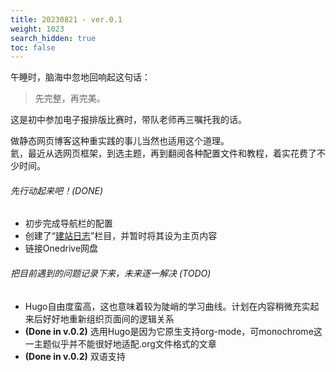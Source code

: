 ```yaml
---
title: 20230821 - ver.0.1
weight: 1023
search_hidden: true
toc: false
---
```


午睡时，脑海中忽地回响起这句话：

> 先完整，再完美。

这是初中参加电子报排版比赛时，带队老师再三嘱托我的话。

做静态网页博客这种重实践的事儿当然也适用这个道理。\
氦，最近从选网页框架，到选主题，再到翻阅各种配置文件和教程，着实花费了不少时间。

###### 先行动起来吧！(DONE)
- 初步完成导航栏的配置
- 创建了“[建站日志](/stories/)”栏目，并暂时将其设为主页内容
- 链接Onedrive网盘

###### 把目前遇到的问题记录下来，未来逐一解决 (TODO)
- Hugo自由度蛮高，这也意味着较为陡峭的学习曲线。计划在内容稍微充实起来后好好地重新组织页面间的逻辑关系
- **(Done in v.0.2)** 选用Hugo是因为它原生支持org-mode，可monochrome这一主题似乎并不能很好地适配.org文件格式的文章
- **(Done in v.0.2)** 双语支持